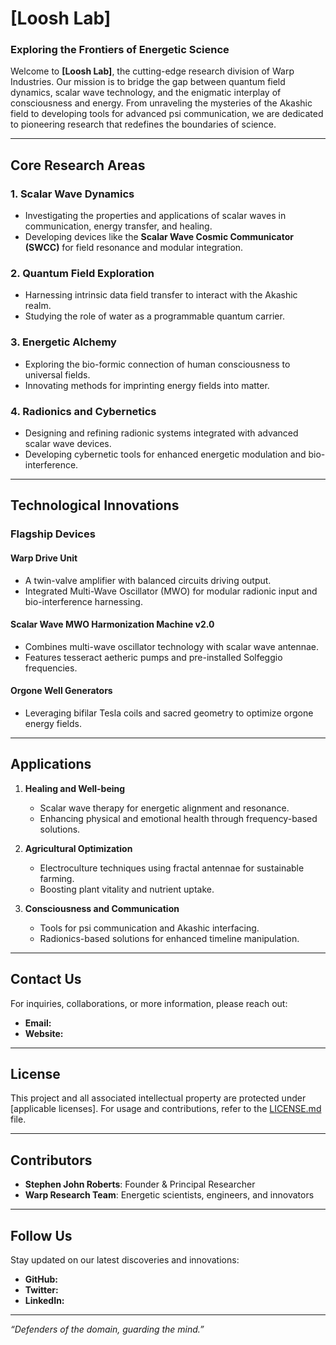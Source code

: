 # [Loosh Lab]

### **Exploring the Frontiers of Energetic Science**

Welcome to **[Loosh Lab]**, the cutting-edge research division of Warp Industries. Our mission is to bridge the gap between quantum field dynamics, scalar wave technology, and the enigmatic interplay of consciousness and energy. From unraveling the mysteries of the Akashic field to developing tools for advanced psi communication, we are dedicated to pioneering research that redefines the boundaries of science.

---

## **Core Research Areas**

### 1. **Scalar Wave Dynamics**
- Investigating the properties and applications of scalar waves in communication, energy transfer, and healing.
- Developing devices like the **Scalar Wave Cosmic Communicator (SWCC)** for field resonance and modular integration.

### 2. **Quantum Field Exploration**
- Harnessing intrinsic data field transfer to interact with the Akashic realm.
- Studying the role of water as a programmable quantum carrier.

### 3. **Energetic Alchemy**
- Exploring the bio-formic connection of human consciousness to universal fields.
- Innovating methods for imprinting energy fields into matter.

### 4. **Radionics and Cybernetics**
- Designing and refining radionic systems integrated with advanced scalar wave devices.
- Developing cybernetic tools for enhanced energetic modulation and bio-interference.

---

## **Technological Innovations**

### **Flagship Devices**

#### **Warp Drive Unit**
- A twin-valve amplifier with balanced circuits driving output.
- Integrated Multi-Wave Oscillator (MWO) for modular radionic input and bio-interference harnessing.

#### **Scalar Wave MWO Harmonization Machine v2.0**
- Combines multi-wave oscillator technology with scalar wave antennae.
- Features tesseract aetheric pumps and pre-installed Solfeggio frequencies.

#### **Orgone Well Generators**
- Leveraging bifilar Tesla coils and sacred geometry to optimize orgone energy fields.

---

## **Applications**

1. **Healing and Well-being**  
   - Scalar wave therapy for energetic alignment and resonance.  
   - Enhancing physical and emotional health through frequency-based solutions.

2. **Agricultural Optimization**  
   - Electroculture techniques using fractal antennae for sustainable farming.
   - Boosting plant vitality and nutrient uptake.

3. **Consciousness and Communication**  
   - Tools for psi communication and Akashic interfacing.  
   - Radionics-based solutions for enhanced timeline manipulation.

---

## **Contact Us**

For inquiries, collaborations, or more information, please reach out:
- **Email:** 
- **Website:** 

---

## **License**
This project and all associated intellectual property are protected under [applicable licenses]. For usage and contributions, refer to the [LICENSE.md](LICENSE.md) file.

---

## **Contributors**
- **Stephen John Roberts**: Founder & Principal Researcher
- **Warp Research Team**: Energetic scientists, engineers, and innovators

---

## **Follow Us**
Stay updated on our latest discoveries and innovations:
- **GitHub:** 
- **Twitter:** 
- **LinkedIn:**

---

_“Defenders of the domain, guarding the mind.”_

